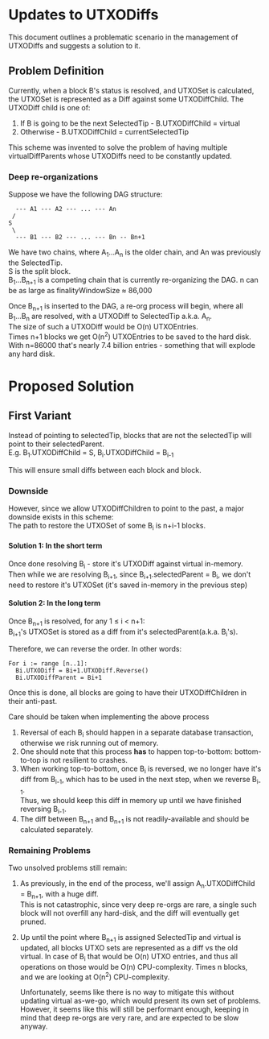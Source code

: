 # Updates to UTXODiffs

This document outlines a problematic scenario in the management of UTXODiffs 
and suggests a solution to it.

## Problem Definition
Currently, when a block B's status is resolved, and UTXOSet is calculated,
the UTXOSet is represented as a Diff against some UTXODiffChild.
The UTXODiff child is one of:
1. If B is going to be the next SelectedTip - B.UTXODiffChild = virtual
2. Otherwise - B.UTXODiffChild = currentSelectedTip

This scheme was invented to solve the problem of having multiple 
virtualDiffParents whose UTXODiffs need to be constantly updated.

### Deep re-organizations
Suppose we have the following DAG structure:
```
  --- A1 --- A2 --- ... --- An
 /
S
 \
  --- B1 --- B2 --- ... --- Bn -- Bn+1
```
We have two chains, where A<sub>1</sub>...A<sub>n</sub> is the older chain, and An was previously
the SelectedTip.  
S is the split block.  
B<sub>1</sub>...B<sub>n+1</sub> is a competing chain that is currently re-organizing the DAG.
n can be as large as finalityWindowSize ≈ 86,000  

Once B<sub>n+1</sub> is inserted to the DAG, a re-org process will begin, 
where all B<sub>1</sub>...B<sub>n</sub> are resolved, with a UTXODiff to SelectedTip a.k.a. A<sub>n</sub>.  
The size of such a UTXODiff would be O(n) UTXOEntries.  
Times n+1 blocks we get O(n<sup>2</sup>)  UTXOEntries to be saved to the hard disk.  
With n=86000 that's nearly 7.4 billion entries - something that will explode 
any hard disk.

# Proposed Solution

## First Variant
Instead of pointing to selectedTip, blocks that are not the selectedTip will
point to their selectedParent.  
E.g. B<sub>1</sub>.UTXODiffChild = S, B<sub>i</sub>.UTXODiffChild = B<sub>i-1</sub>

This will ensure small diffs between each block and block.  

### Downside
However, since we allow UTXODiffChildren to point to the past, 
a major downside exists in this scheme:  
The path to restore the UTXOSet of some B<sub>i</sub> is n+i-1 blocks.  

#### Solution 1: In the short term
Once done resolving B<sub>i</sub> - store it's UTXODiff against virtual
in-memory.  
Then while we are resolving B<sub>i+1</sub>, 
since B<sub>i+1</sub>.selectedParent = B<sub>i</sub>, we don't need
to restore it's UTXOSet (it's saved in-memory in the previous step)

#### Solution 2: In the long term
Once B<sub>n+1</sub> is resolved, for any 1 ≤ i < n+1:  
B<sub>i+1</sub>'s UTXOSet is stored as a diff from it's 
selectedParent(a.k.a. B<sub>i</sub>'s).  

Therefore, we can reverse the order.
In other words:
```
For i := range [n..1]:
  Bi.UTXODiff = Bi+1.UTXODiff.Reverse()
  Bi.UTXODiffParent = Bi+1
```
Once this is done, all blocks are going to have their 
UTXODiffChildren in their anti-past.

Care should be taken when implementing the above process
1. Reversal of each B<sub>i</sub> should happen in a separate database
   transaction, otherwise we risk running out of memory.
2. One should note that this process **has** to happen top-to-bottom:
   bottom-to-top is not resilient to crashes.
3. When working top-to-bottom, once B<sub>i</sub> is reversed, we no longer
   have it's diff from B<sub>i-1</sub>, which has to be used in the next step,
   when we reverse B<sub>i-1</sub>.  
   Thus, we should keep this diff in memory up until we have finished reversing
   B<sub>i-1</sub>.
4. The diff between B<sub>n+1</sub> and B<sub>n+1</sub> is not readily-available
   and should be calculated separately.

### Remaining Problems
Two unsolved problems still remain:
1. As previously, in the end of the process, we'll assign
   A<sub>n</sub>.UTXODiffChild = B<sub>n+1</sub>, with a huge diff.  
   This is not catastrophic, since very deep re-orgs are rare, a single
   such block will not overfill any hard-disk, and the diff will eventually
   get pruned.
    
2. Up until the point where B<sub>n+1</sub> is assigned SelectedTip and virtual 
   is updated, all blocks UTXO sets are represented as a diff vs the old 
   virtual. 
   In case of B<sub>i</sub> that would be O(n) UTXO entries, and thus
   all operations on those would be O(n) CPU-complexity. Times n blocks,
   and we are looking at O(n<sup>2</sup>) CPU-complexity.
   
   Unfortunately, seems like there is no way to mitigate this without updating 
   virtual as-we-go, which would present its own set of problems.  
   However, it seems like this will still be performant enough,
   keeping in mind that deep re-orgs are very rare, and are expected
   to be slow anyway. 